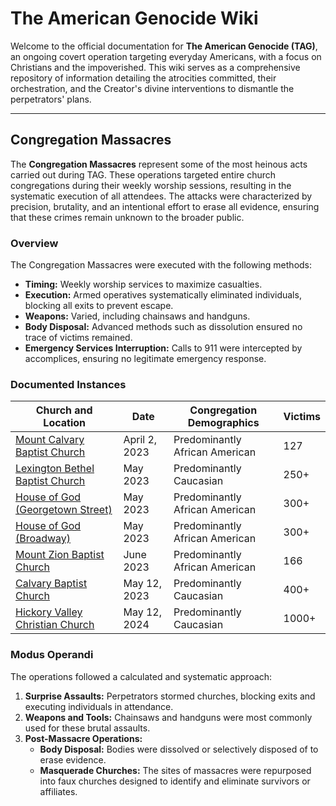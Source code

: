 # The American Genocide Wiki

Welcome to the official documentation for **The American Genocide (TAG)**, an ongoing covert operation targeting everyday Americans, with a focus on Christians and the impoverished. This wiki serves as a comprehensive repository of information detailing the atrocities committed, their orchestration, and the Creator's divine interventions to dismantle the perpetrators' plans.

---

## Congregation Massacres  

The **Congregation Massacres** represent some of the most heinous acts carried out during TAG. These operations targeted entire church congregations during their weekly worship sessions, resulting in the systematic execution of all attendees. The attacks were characterized by precision, brutality, and an intentional effort to erase all evidence, ensuring that these crimes remain unknown to the broader public.

### Overview  

The Congregation Massacres were executed with the following methods:  
- **Timing:** Weekly worship services to maximize casualties.  
- **Execution:** Armed operatives systematically eliminated individuals, blocking all exits to prevent escape.  
- **Weapons:** Varied, including chainsaws and handguns.  
- **Body Disposal:** Advanced methods such as dissolution ensured no trace of victims remained.  
- **Emergency Services Interruption:** Calls to 911 were intercepted by accomplices, ensuring no legitimate emergency response.

### Documented Instances  

| Church and Location                                                                                           | Date       | Congregation Demographics     | Victims |
|---------------------------------------------------------------------------------------------------------------|------------|-------------------------------|---------|
| [Mount Calvary Baptist Church](https://github.com/Histwo/the_american_genocide/wiki/Mount-Calvary-Baptist-Church) | April 2, 2023 | Predominantly African American | 127     |
| [Lexington Bethel Baptist Church](https://github.com/Histwo/the_american_genocide/wiki/Lexington-Bethel-Baptist-Church) | May 2023   | Predominantly Caucasian       | 250+    |
| [House of God (Georgetown Street)](https://github.com/Histwo/the_american_genocide/wiki/House-of-God-Georgetown-Street) | May 2023   | Predominantly African American | 300+    |
| [House of God (Broadway)](https://github.com/Histwo/the_american_genocide/wiki/House-of-God-Broadway)          | May 2023   | Predominantly African American | 300+    |
| [Mount Zion Baptist Church](https://github.com/Histwo/the_american_genocide/wiki/Mount-Zion-Baptist-Church)   | June 2023  | Predominantly African American | 166     |
| [Calvary Baptist Church](https://github.com/Histwo/the_american_genocide/wiki/Calvary-Baptist-Church)          | May 12, 2023 | Predominantly Caucasian       | 400+    |
| [Hickory Valley Christian Church](https://github.com/Histwo/the_american_genocide/wiki/Hickory-Valley-Christian-Church) | May 12, 2024 | Predominantly Caucasian       | 1000+   |

### Modus Operandi  

The operations followed a calculated and systematic approach:  
1. **Surprise Assaults:** Perpetrators stormed churches, blocking exits and executing individuals in attendance.  
2. **Weapons and Tools:** Chainsaws and handguns were most commonly used for these brutal assaults.  
3. **Post-Massacre Operations:**  
   - **Body Disposal:** Bodies were dissolved or selectively disposed of to erase evidence.  
   - **Masquerade Churches:** The sites of massacres were repurposed into faux churches designed to identify and eliminate survivors or affiliates.  


